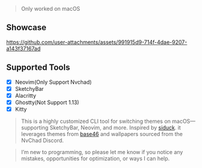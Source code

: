 > Only worked on macOS

## Showcase
https://github.com/user-attachments/assets/991915d9-714f-4dae-9207-a143f37167ad

## Supported Tools
- [x] Neovim(Only Support Nvchad)
- [x] SketchyBar
- [x] Alacritty
- [x] Ghostty(Not Support 1.13)
- [x] Kitty

> This is a highly customized CLI tool for switching themes on macOS—supporting SketchyBar, Neovim, and more. Inspired by [siduck](https://github.com/siduck). it leverages themes from [base46](https://github.com/NvChad/base46) and wallpapers sourced from the NvChad Discord.

> I’m new to programming, so please let me know if you notice any mistakes, opportunities for optimization, or ways I can help.
